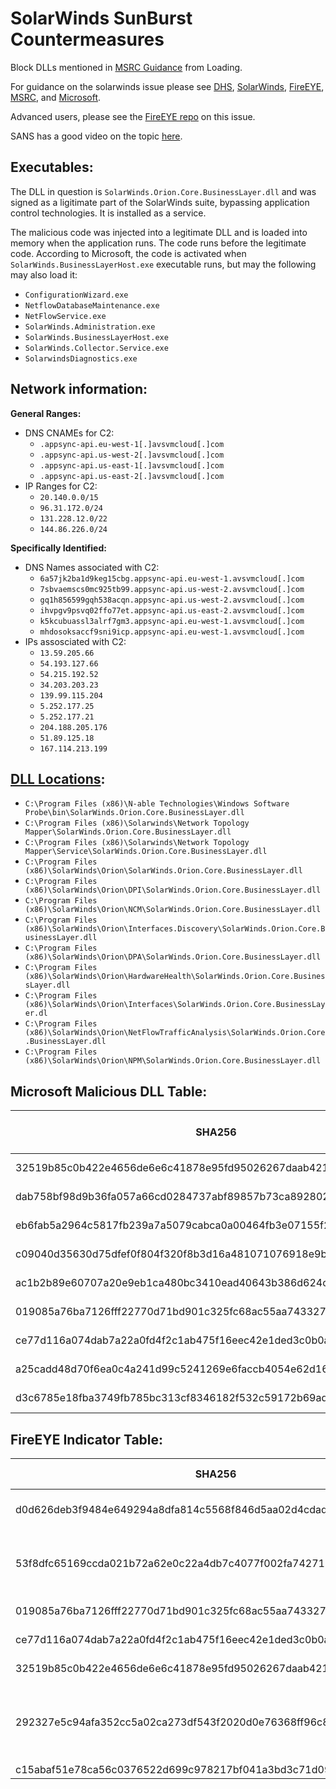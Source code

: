 # SolarWinds SunBurst Countermeasures

Block DLLs mentioned in [MSRC Guidance](https://msrc-blog.microsoft.com/2020/12/13/customer-guidance-on-recent-nation-state-cyber-attacks/) from Loading.

For guidance on the solarwinds issue please see [DHS](https://cyber.dhs.gov/ed/21-01/), [SolarWinds](https://www.solarwinds.com/securityadvisory), [FireEYE](https://www.fireeye.com/blog/threat-research/2020/12/evasive-attacker-leverages-solarwinds-supply-chain-compromises-with-sunburst-backdoor.html), [MSRC](https://msrc-blog.microsoft.com/2020/12/13/customer-guidance-on-recent-nation-state-cyber-attacks/), and [Microsoft](https://www.microsoft.com/en-us/wdsi/threats/malware-encyclopedia-description?Name=Trojan:MSIL/Solorigate.B!dha). 

Advanced users, please see the [FireEYE repo](https://github.com/fireeye/sunburst_countermeasures) on this issue.

SANS has a good video on the topic [here](https://www.youtube.com/watch?v=4tmlZCk2gCg&feature=youtu.be).

## Executables:
The DLL in question is ```SolarWinds.Orion.Core.BusinessLayer.dll``` and was signed as a ligitimate part of the SolarWinds suite, bypassing application control technologies. It is installed as a service.

The malicious code was injected into a legitimate DLL and is loaded into memory when the application runs. The code runs before the legitimate code. According to Microsoft, the code is activated when ```SolarWinds.BusinessLayerHost.exe``` executable runs, but may the following may also load it:
- ```ConfigurationWizard.exe```
- ```NetflowDatabaseMaintenance.exe```
- ```NetFlowService.exe```
- ```SolarWinds.Administration.exe```
- ```SolarWinds.BusinessLayerHost.exe```
- ```SolarWinds.Collector.Service.exe```
- ```SolarwindsDiagnostics.exe```

## Network information:

**General Ranges:**
- DNS CNAMEs for C2:
  - ```.appsync-api.eu-west-1[.]avsvmcloud[.]com```
  - ```.appsync-api.us-west-2[.]avsvmcloud[.]com```
  - ```.appsync-api.us-east-1[.]avsvmcloud[.]com```
  - ```.appsync-api.us-east-2[.]avsvmcloud[.]com```
- IP Ranges for C2:
  - ```20.140.0.0/15```
  - ```96.31.172.0/24```
  - ```131.228.12.0/22```
  - ```144.86.226.0/24```

**Specifically Identified:**
- DNS Names associated with C2:
  - ```6a57jk2ba1d9keg15cbg.appsync-api.eu-west-1.avsvmcloud[.]com```
  - ```7sbvaemscs0mc925tb99.appsync-api.us-west-2.avsvmcloud[.]com```
  - ```gq1h856599gqh538acqn.appsync-api.us-west-2.avsvmcloud[.]com```
  - ```ihvpgv9psvq02ffo77et.appsync-api.us-east-2.avsvmcloud[.]com``` 
  - ```k5kcubuassl3alrf7gm3.appsync-api.eu-west-1.avsvmcloud[.]com``` 
  - ```mhdosoksaccf9sni9icp.appsync-api.eu-west-1.avsvmcloud[.]com```
- IPs assosciated with C2:
  - ```13.59.205.66```
  - ```54.193.127.66```
  - ```54.215.192.52```
  - ```34.203.203.23``` 
  - ```139.99.115.204``` 
  - ```5.252.177.25```
  - ```5.252.177.21```
  - ```204.188.205.176```	
  - ```51.89.125.18```
  - ```167.114.213.199```
  
## [DLL Locations](https://gist.github.com/KyleHanslovan/0c8a491104cc55d6e4bd9bff7214a99e):
- ```C:\Program Files (x86)\N-able Technologies\Windows Software Probe\bin\SolarWinds.Orion.Core.BusinessLayer.dll```
- ```C:\Program Files (x86)\Solarwinds\Network Topology Mapper\SolarWinds.Orion.Core.BusinessLayer.dll```
- ```C:\Program Files (x86)\Solarwinds\Network Topology Mapper\Service\SolarWinds.Orion.Core.BusinessLayer.dll```
- ```C:\Program Files (x86)\SolarWinds\Orion\SolarWinds.Orion.Core.BusinessLayer.dll```
- ```C:\Program Files (x86)\SolarWinds\Orion\DPI\SolarWinds.Orion.Core.BusinessLayer.dll```
- ```C:\Program Files (x86)\SolarWinds\Orion\NCM\SolarWinds.Orion.Core.BusinessLayer.dll```
- ```C:\Program Files (x86)\SolarWinds\Orion\Interfaces.Discovery\SolarWinds.Orion.Core.BusinessLayer.dll```
- ```C:\Program Files (x86)\SolarWinds\Orion\DPA\SolarWinds.Orion.Core.BusinessLayer.dll```
- ```C:\Program Files (x86)\SolarWinds\Orion\HardwareHealth\SolarWinds.Orion.Core.BusinessLayer.dll```
- ```C:\Program Files (x86)\SolarWinds\Orion\Interfaces\SolarWinds.Orion.Core.BusinessLayer.dl```
- ```C:\Program Files (x86)\SolarWinds\Orion\NetFlowTrafficAnalysis\SolarWinds.Orion.Core.BusinessLayer.dll```
- ```C:\Program Files (x86)\SolarWinds\Orion\NPM\SolarWinds.Orion.Core.BusinessLayer.dll```
  
## Microsoft Malicious DLL Table:
| SHA256                                                           | File Version      | Date first seen |
|------------------------------------------------------------------|-------------------|-----------------|
| 32519b85c0b422e4656de6e6c41878e95fd95026267daab4215ee59c107d6c77 | 2019.4.5200.9083  | March 2020      |
| dab758bf98d9b36fa057a66cd0284737abf89857b73ca89280267ee7caf62f3b | 2020.2.100.12219  | March 2020      |
| eb6fab5a2964c5817fb239a7a5079cabca0a00464fb3e07155f28b0a57a2c0ed | 2020.2.100.11831  | March 2020      |
| c09040d35630d75dfef0f804f320f8b3d16a481071076918e9b236a321c1ea77 | Not available     | March 2020      |
| ac1b2b89e60707a20e9eb1ca480bc3410ead40643b386d624c5d21b47c02917c | 2020.4.100.478    | April 2020      |
| 019085a76ba7126fff22770d71bd901c325fc68ac55aa743327984e89f4b0134 | 2020.2.5200.12394 | April 2020      |
| ce77d116a074dab7a22a0fd4f2c1ab475f16eec42e1ded3c0b0aa8211fe858d6 | 2020.2.5300.12432 | May 2020        |
| a25cadd48d70f6ea0c4a241d99c5241269e6faccb4054e62d16784640f8e53bc | 2019.4.5200.8890  | October 2019    |
| d3c6785e18fba3749fb785bc313cf8346182f532c59172b69adfb31b96a5d0af | 2019.4.5200.8890  | October 2019    |

## FireEYE Indicator Table:
| SHA256  | SHA1                                                              | MD5                                       | FILENAME                          | MIME                                                             | Malware Family                  | Role                      |                                                    |
|---------|-------------------------------------------------------------------|-------------------------------------------|-----------------------------------|------------------------------------------------------------------|---------------------------------|---------------------------|----------------------------------------------------|
| d0d626deb3f9484e649294a8dfa814c5568f846d5aa02d4cdad5d041a29d5600  | 1b476f58ca366b54f34d714ffce3fd73cc30db1a  | 02af7cec58b9a5da1c542b5a32151ba1  | CORE-2019.4.5220.20574-SolarWinds-Core-v2019.4.5220-Hotfix5.msp  | application/vnd.ms-office       | SUNBURST                  | Installer                                          |
| 53f8dfc65169ccda021b72a62e0c22a4db7c4077f002fa742717d41b3c40f2c7  | 47d92d49e6f7f296260da1af355f941eb25360c4  | 08e35543d6110ed11fdf558bb093d401  | Solarwinds Worldwide, LLC                                        | application/x-x509-server-cert  | Code Signing Certificate  | Legitimate SolarWinds code-signing certificate     |
| 019085a76ba7126fff22770d71bd901c325fc68ac55aa743327984e89f4b0134  | 2f1a5a7411d015d01aaee4535835400191645023  | 2c4a910a1299cdae2a4e55988a2f102e  | SolarWinds.Orion.Core.BusinessLayer.dll                          | application/x-dosexec           | SUNBURST                  | backdoor                                           |
| ce77d116a074dab7a22a0fd4f2c1ab475f16eec42e1ded3c0b0aa8211fe858d6  | d130bd75645c2433f88ac03e73395fba172ef676  | 846e27a652a5e1bfbd0ddd38a16dc865  | SolarWinds.Orion.Core.BusinessLayer.dll                          | application/x-dosexec           | SUNBURST                  | backdoor                                           |
| 32519b85c0b422e4656de6e6c41878e95fd95026267daab4215ee59c107d6c77  | 76640508b1e7759e548771a5359eaed353bf1eec  | b91ce2fa41029f6955bff20079468448  | SolarWinds.Orion.Core.BusinessLayer.dll                          | application/x-dosexec           | SUNBURST                  | backdoor                                           |
| 292327e5c94afa352cc5a02ca273df543f2020d0e76368ff96c84f4e90778712  | c2c30b3a287d82f88753c85cfb11ec9eb1466bad  | 4f2eb62fa529c0283b28d05ddd311fae  | OrionImprovementBusinessLayer.2.cs                               | text/plain                      | SUNBURST                  | Decompiled and corrected source code for SUNBURST  |
| c15abaf51e78ca56c0376522d699c978217bf041a3bd3c71d09193efa5717c71  |                                           |                                   |                                                                  |                                 |                           |                                                    |
